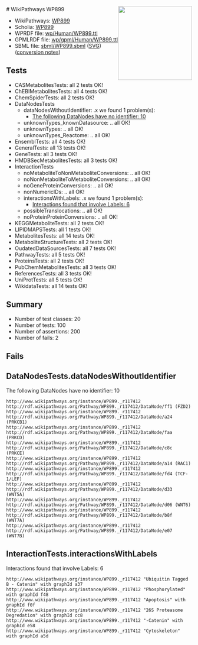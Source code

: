 <img style="float: right; width: 200px" src="../logo.png" />
# WikiPathways WP899

* WikiPathways: [WP899](https://identifiers.org/wikipathways:WP899)
* Scholia: [WP899](https://scholia.toolforge.org/wikipathways/WP899)
* WPRDF file: [wp/Human/WP899.ttl](../wp/Human/WP899.ttl)
* GPMLRDF file: [wp/gpml/Human/WP899.ttl](../wp/gpml/Human/WP899.ttl)
* SBML file: [sbml/WP899.sbml](../sbml/WP899.sbml) ([SVG](../sbml/WP899.svg)) ([conversion notes](../sbml/WP899.txt))

## Tests
* CASMetabolitesTests: all 2 tests OK!
* ChEBIMetabolitesTests: all 4 tests OK!
* ChemSpiderTests: all 2 tests OK!
* DataNodesTests
    * dataNodesWithoutIdentifier: .x we found 1 problem(s):
        * [The following DataNodes have no identifier: 10](#8792c490)
    * unknownTypes_knownDatasource: .. all OK!
    * unknownTypes: .. all OK!
    * unknownTypes_Reactome: .. all OK!
* EnsemblTests: all 4 tests OK!
* GeneralTests: all 13 tests OK!
* GeneTests: all 3 tests OK!
* HMDBSecMetabolitesTests: all 3 tests OK!
* InteractionTests
    * noMetaboliteToNonMetaboliteConversions: .. all OK!
    * noNonMetaboliteToMetaboliteConversions: .. all OK!
    * noGeneProteinConversions: .. all OK!
    * nonNumericIDs: .. all OK!
    * interactionsWithLabels: .x we found 1 problem(s):
        * [Interactions found that involve Labels: 6](#630d267d)
    * possibleTranslocations: .. all OK!
    * noProteinProteinConversions: .. all OK!
* KEGGMetaboliteTests: all 2 tests OK!
* LIPIDMAPSTests: all 1 tests OK!
* MetabolitesTests: all 14 tests OK!
* MetaboliteStructureTests: all 2 tests OK!
* OudatedDataSourcesTests: all 7 tests OK!
* PathwayTests: all 5 tests OK!
* ProteinsTests: all 2 tests OK!
* PubChemMetabolitesTests: all 3 tests OK!
* ReferencesTests: all 3 tests OK!
* UniProtTests: all 5 tests OK!
* WikidataTests: all 14 tests OK!


## Summary

* Number of test classes: 20
* Number of tests: 100
* Number of assertions: 200
* Number of fails: 2

## Fails

<a name="8792c490" />

## DataNodesTests.dataNodesWithoutIdentifier

The following DataNodes have no identifier: 10
```
http://www.wikipathways.org/instance/WP899._r117412 http://rdf.wikipathways.org/Pathway/WP899._r117412/DataNode/ff1 (FZD2)
http://www.wikipathways.org/instance/WP899._r117412 http://rdf.wikipathways.org/Pathway/WP899._r117412/DataNode/a24 (PRKCB1)
http://www.wikipathways.org/instance/WP899._r117412 http://rdf.wikipathways.org/Pathway/WP899._r117412/DataNode/faa (PRKCD)
http://www.wikipathways.org/instance/WP899._r117412 http://rdf.wikipathways.org/Pathway/WP899._r117412/DataNode/c8c (PRKCE)
http://www.wikipathways.org/instance/WP899._r117412 http://rdf.wikipathways.org/Pathway/WP899._r117412/DataNode/a14 (RAC1)
http://www.wikipathways.org/instance/WP899._r117412 http://rdf.wikipathways.org/Pathway/WP899._r117412/DataNode/fd4 (TCF-1/LEF)
http://www.wikipathways.org/instance/WP899._r117412 http://rdf.wikipathways.org/Pathway/WP899._r117412/DataNode/d33 (WNT5A)
http://www.wikipathways.org/instance/WP899._r117412 http://rdf.wikipathways.org/Pathway/WP899._r117412/DataNode/d06 (WNT6)
http://www.wikipathways.org/instance/WP899._r117412 http://rdf.wikipathways.org/Pathway/WP899._r117412/DataNode/b8f (WNT7A)
http://www.wikipathways.org/instance/WP899._r117412 http://rdf.wikipathways.org/Pathway/WP899._r117412/DataNode/e07 (WNT7B)
```

<a name="630d267d" />

## InteractionTests.interactionsWithLabels

Interactions found that involve Labels: 6
```
http://www.wikipathways.org/instance/WP899._r117412 "Ubiquitin Tagged
B - Catenin" with graphId a37
http://www.wikipathways.org/instance/WP899._r117412 "Phosphorylated" with graphId f48
http://www.wikipathways.org/instance/WP899._r117412 "Apoptosis" with graphId f0f
http://www.wikipathways.org/instance/WP899._r117412 "26S Proteasome Degredation" with graphId cc8
http://www.wikipathways.org/instance/WP899._r117412 "-Catenin" with graphId e58
http://www.wikipathways.org/instance/WP899._r117412 "Cytoskeleton" with graphId a5d
```

